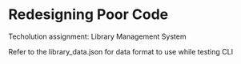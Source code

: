 # Redesigning Poor Code

Techolution assignment: Library Management System 

Refer to the library_data.json for data format to use while testing CLI